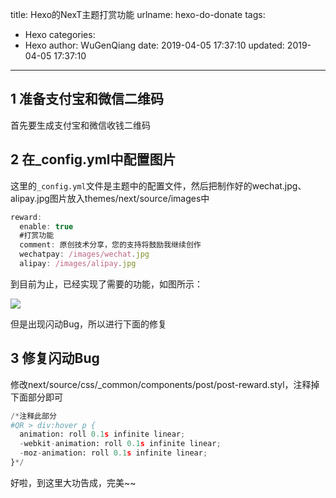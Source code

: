 title: Hexo的NexT主题打赏功能
urlname: hexo-do-donate
tags:
  - Hexo
categories:
  - Hexo
author: WuGenQiang
date: 2019-04-05 17:37:10
updated: 2019-04-05 17:37:10
---

## 1 准备支付宝和微信二维码

首先要生成支付宝和微信收钱二维码
## 2 在_config.yml中配置图片
这里的`_config.yml`文件是主题中的配置文件，然后把制作好的wechat.jpg、alipay.jpg图片放入themes/next/source/images中

```js
reward:
  enable: true
  #打赏功能
  comment: 原创技术分享，您的支持将鼓励我继续创作
  wechatpay: /images/wechat.jpg
  alipay: /images/alipay.jpg
```
到目前为止，已经实现了需要的功能，如图所示：

![](https://raw.githubusercontent.com/wugenqiang/picGo/master/pictures/20190405180715.png)

但是出现闪动Bug，所以进行下面的修复

## 3 修复闪动Bug

修改next/source/css/_common/components/post/post-reward.styl，注释掉下面部分即可

```python
/*注释此部分
#QR > div:hover p {
  animation: roll 0.1s infinite linear;
  -webkit-animation: roll 0.1s infinite linear;
  -moz-animation: roll 0.1s infinite linear;
}*/
```

好啦，到这里大功告成，完美~~


